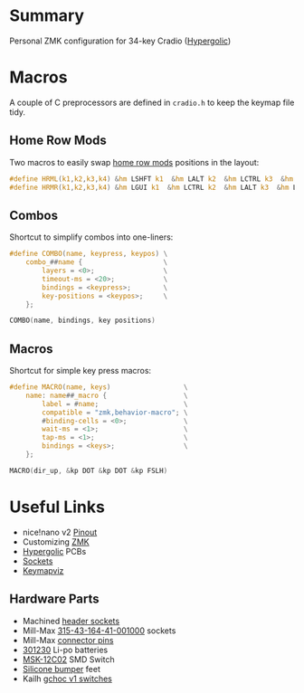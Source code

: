 # Summary
Personal ZMK configuration for 34-key Cradio ([Hypergolic](https://github.com/davidphilipbarr/hypergolic))

# Macros
A couple of C preprocessors are defined in `cradio.h` to keep the keymap file tidy.
## Home Row Mods
Two macros to easily swap [home row mods](https://precondition.github.io/home-row-mods) positions in the layout:
```c
#define HRML(k1,k2,k3,k4) &hm LSHFT k1  &hm LALT k2  &hm LCTRL k3  &hm LGUI k4
#define HRMR(k1,k2,k3,k4) &hm LGUI k1  &hm LCTRL k2  &hm LALT k3  &hm LSHFT k4
```
## Combos
Shortcut to simplify combos into one-liners:
```c
#define COMBO(name, keypress, keypos) \
    combo_##name {                    \
        layers = <0>;                 \
        timeout-ms = <20>;            \
        bindings = <keypress>;        \
        key-positions = <keypos>;     \
    };

COMBO(name, bindings, key positions)
```
## Macros
Shortcut for simple key press macros:
```c
#define MACRO(name, keys)                  \
    name: name##_macro {                   \
        label = #name;                     \
        compatible = "zmk,behavior-macro"; \
        #binding-cells = <0>;              \
        wait-ms = <1>;                     \
        tap-ms = <1>;                      \
        bindings = <keys>;                 \
    };

MACRO(dir_up, &kp DOT &kp DOT &kp FSLH)
```

# Useful Links
* nice!nano v2 [Pinout](https://nicekeyboards.com/docs/nice-nano/pinout-schematic/)
* Customizing [ZMK](https://zmk.dev/docs/customization)
* [Hypergolic](https://github.com/davidphilipbarr/hypergolic) PCBs
* [Sockets](https://github.com/joric/nrfmicro/wiki/Sockets)
* [Keymapviz](https://github.com/yskoht/keymapviz)
## Hardware Parts
* Machined [header sockets](https://www.aliexpress.com/item/32852480645.html)
* Mill-Max [315-43-164-41-001000](https://www.digikey.com/en/products/detail/mill-max-manufacturing-corp/315-43-164-41-001000/1212142) sockets
* Mill-Max [connector pins](https://www.digikey.com/product-detail/en/3320-0-00-15-00-00-03-0/ED1134-ND/4147392)
* [301230](https://www.aliexpress.com/item/4000336497558.html) Li-po batteries
* [MSK-12C02](https://www.aliexpress.com/item/1005001398386692.html) SMD Switch
* [Silicone bumper](https://www.aliexpress.com/item/32912066603.html) feet
* Kailh [gchoc v1 switches](https://www.aliexpress.com/item/4000907409650.html)
